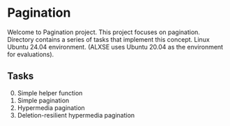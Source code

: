 # Pagination

Welcome to Pagination project. This project focuses on pagination. Directory contains a series of tasks that implement this concept. Linux Ubuntu 24.04 environment. (ALXSE uses Ubuntu 20.04 as the environment for evaluations).


## Tasks

0. Simple helper function
1. Simple pagination
2. Hypermedia pagination
3. Deletion-resilient hypermedia pagination
